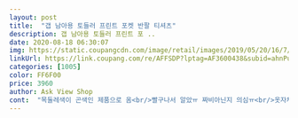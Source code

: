 ```yaml
---
layout: post 
title:  "갭 남아용 토들러 프린트 포켓 반팔 티셔츠" 
description: 갭 남아용 토들러 프린트 포 ..
date: 2020-08-18 06:30:07 
img: https://static.coupangcdn.com/image/retail/images/2019/05/20/16/7/e4f3eaff-207f-4a5f-a8ed-629c69995d82.jpg 
linkUrl: https://link.coupang.com/re/AFFSDP?lptag=AF3600438&subid=ahnPublicAsk&pageKey=1343347693&itemId=2370743486&vendorItemId=4814779133&traceid=V0-113-e5a0488664cc1bc4 
categories: [1005] 
color: FF6F00 
price: 3960 
author: Ask View Shop 
cont:  "목둘레색이 곤색인 제품으로 옴<br/>빨구나서 알았ㅠ 짜비아닌지 의심ㅠ<br/>옷자체는 그럭저럭 좋아여<br/>잘 어울리고 너무 귀여워요♡<br/>재질부들하구<br/>지금입기엔 크지만 다가올 여름엔 적당하게 딱 입히기좋을거같아요<br/>편하게 자주 입게될거같아요<br/>화면과 다른제품임<br/>" 
---
```

